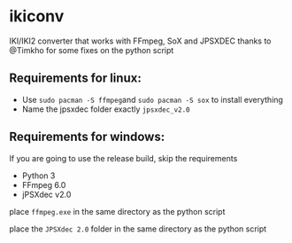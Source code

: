 # ikiconv
IKI/IKI2 converter that works with FFmpeg, SoX and JPSXDEC
thanks to @Timkho for some fixes on the python script

## Requirements for linux:
- Use `sudo pacman -S ffmpeg`and `sudo pacman -S sox` to install everything
- Name the jpsxdec folder exactly `jpsxdec_v2.0`

## Requirements for windows:

If you are going to use the release build, skip the requirements
-   Python 3
-   FFmpeg 6.0
-   jPSXdec v2.0

place `ffmpeg.exe` in the same directory as the python script

place the `JPSXdec 2.0` folder in the same directory as the python script
